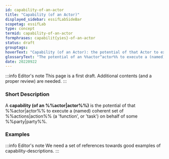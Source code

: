 ```yaml
---
id: capability-of-an-actor
title: "Capability (of an Actor)"
displayed_sidebar: essifLabSideBar
scopetag: essifLab
type: concept
termid: capability-of-an-actor
formphrases: capabilit{yies}-of-an-actor
status: draft
grouptags:
hoverText: "Capability (of an Actor): the potential of that Actor to execute a (named) coherent set of Actions (a 'function', or 'task') on behalf of some Party."
glossaryText: "The potential of an %%actor^actor%% to execute a (named) coherent set of %%actions^action%% (a 'function', or 'task') on behalf of some %%party^party%%."
date: 20220922
---
```


:::info Editor's note
This page is a first draft. Additional contents (and a proper review) are needed.
:::
### Short Description
A **capability (of an %%actor|actor%%)** is the potential of that %%actor|actor%% to execute a (named) coherent set of %%actions|action%% (a 'function', or 'task') on behalf of some %%party|party%%.

### Examples

:::info Editor's note
We need a set of references towards good examples of capability-descriptions.
:::
